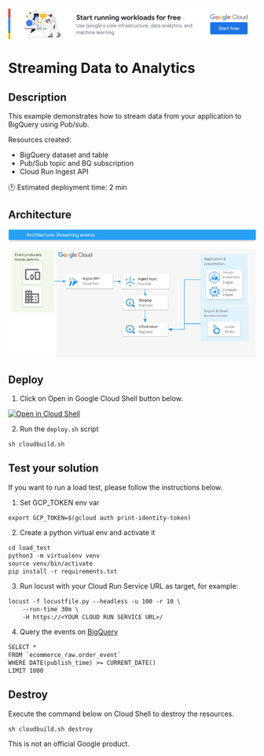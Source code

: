[![banner](../banner.png)](https://cloud.google.com/?utm_source=github&utm_medium=referral&utm_campaign=GCP&utm_content=packages_repository_banner)

# Streaming Data to Analytics

## Description

This example demonstrates how to stream data from your application to BigQuery using Pub/sub.

Resources created:
- BigQuery dataset and table
- Pub/Sub topic and BQ subscription
- Cloud Run Ingest API

:clock1: Estimated deployment time: 2 min

## Architecture
![architecture](architecture.png)

## Deploy

1. Click on Open in Google Cloud Shell button below.

<a href="https://ssh.cloud.google.com/cloudshell/editor?shellonly=true&cloudshell_git_repo=https://github.com/GoogleCloudPlatform/click-to-deploy-solutions&cloudshell_workspace=streaming-data-to-analytics" target="_new">
    <img alt="Open in Cloud Shell" src="https://gstatic.com/cloudssh/images/open-btn.svg">
</a>

2. Run the `deploy.sh` script
```
sh cloudbuild.sh
```

## Test your solution
If you want to run a load test, please follow the instructions below.

1. Set GCP_TOKEN env var
```
export GCP_TOKEN=$(gcloud auth print-identity-token)
```

2. Create a python virtual env and activate it
```
cd load_test
python3 -m virtualenv venv
source venv/bin/activate
pip install -r requirements.txt
```

3. Run locust with your Cloud Run Service URL as target, for example:
```
locust -f locustfile.py --headless -u 100 -r 10 \
    --run-time 30m \
    -H https://<YOUR CLOUD RUN SERVICE URL>/
```

4. Query the events on [BigQuery](https://console.cloud.google.com/bigquery)
```
SELECT *
FROM `ecommerce_raw.order_event`
WHERE DATE(publish_time) >= CURRENT_DATE()
LIMIT 1000
```


## Destroy
Execute the command below on Cloud Shell to destroy the resources.
```
sh cloudbuild.sh destroy
```

This is not an official Google product.
